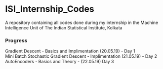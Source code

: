 # ISI_Internship_Codes
A repository containing all codes done during my internship in the Machine Intelligence Unit of The Indian Statistical Institute, Kolkata

### Progress  
Gradient Descent - Basics and Implimentation (20.05.19) - Day 1<br />
Mini Batch Stochastic Gradient Descent - Implimentation (21.05.19) - Day 2<br />
AutoEncoders - Basics and Theory - (22.05.19) Day 3<br />
